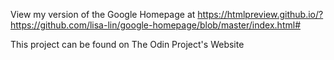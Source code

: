 View my version of the Google Homepage at https://htmlpreview.github.io/?https://github.com/lisa-lin/google-homepage/blob/master/index.html#

This project can be found on The Odin Project's Website